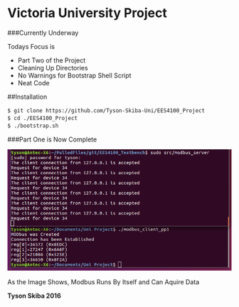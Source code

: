 Victoria University Project
===========================

###Currently Underway 

Todays Focus is
* Part Two of the Project
* Cleaning Up Directories
* No Warnings for Bootstrap Shell Script
* Neat Code

##Installation

```sh
$ git clone https://github.com/Tyson-Skiba-Uni/EES4100_Project   
$ cd ./EES4100_Project 
$ ./bootstrap.sh	
```

###Part One is Now Complete

![alt tag](https://raw.githubusercontent.com/Tyson-Skiba-Uni/EES4100_Project/master/partONE.png)

As the Image Shows, Modbus Runs By Itself and Can Aquire Data

**Tyson Skiba 2016**
